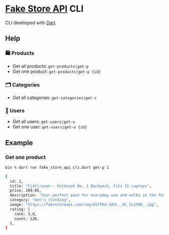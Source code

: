 # [Fake Store API](https://fakestoreapi.com/) CLI

CLI developed with [Dart](https://dart.dev/).

## Help

### 🛍️ Products

- Get all products: `get-products|get-p`
- Get one product: `get-products|get-p {id}`

### 🗂️ Categories

- Get all categories: `get-categories|get-c`

### 👥 Users

- Get all users: `get-users|get-u`
- Get one user: `get-users|get-u {id}`

## Example

### Get one product

```zsh
bin % dart run fake_store_api_cli.dart get-p 1

{
  id: 1,
  title: "Fjallraven - Foldsack No. 1 Backpack, Fits 15 Laptops",
  price: 109.95,
  description: "Your perfect pack for everyday use and walks in the forest. Stash your laptop (up to 15 inches) in the padded sleeve, your everyday",
  category: "men's clothing",
  image: "https://fakestoreapi.com/img/81fPKd-2AYL._AC_SL1500_.jpg",
  rating: {
    rate: 3.9,
    count: 120,
  },
}

```
